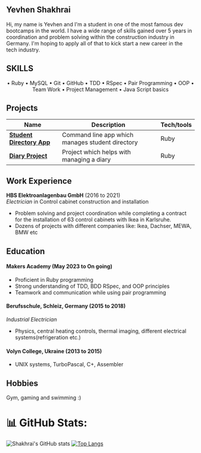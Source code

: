 ## Yevhen Shakhrai

Hi, my name is Yevhen and I'm a student in one of the most famous dev bootcamps in the world. I have a wide range of skills gained over 5 years in coordination and problem solving within the construction industry in Germany. I'm hoping to apply all of that to kick start a new career in the tech industry.

## **SKILLS**
<div align="center">
    • Ruby    • MySQL		• Git        • GitHub		• TDD		• RSpec
    • Pair Programming 			• OOP    • Team Work • Project Management • Java Script basics
</div>

## Projects

| Name                         | Description       | Tech/tools        |
| ---------------------------- | ----------------- | ----------------- |
| [**Student Directory App**](https://github.com/Shakhrai8/student-directory)| Command line app which manages student directory | Ruby |
| [**Diary Project**](https://github.com/Shakhrai8/Diary)| Project which helps with managing a diary | Ruby |

## Work Experience

**HBS Elektroanlagenbau GmbH** (2016 to 2021)  
_Electrician_ in Control cabinet construction and installation


- Problem solving and project coordination while completing a contract for the installation of 63 control cabinets with Ikea in Karlsruhe.
- Dozens of projects with different companies like: Ikea, Dachser, MEWA, BMW etc 


## Education

#### Makers Academy (May 2023 to On going)
- Proficient in Ruby programming 
- Strong understanding of TDD, BDD RSpec, and OOP principles
- Teamwork and communication while using pair programming

#### Berufsschule, Schleiz, Germany (2015 to 2018)
_Industrial Electrician_

- Physics, central heating controls, thermal imaging, different electrical systems(refrigeration etc.)

#### Volyn College, Ukraine (2013 to 2015)

- UNIX systems, TurboPascal, C+, Assembler

## Hobbies

Gym, gaming and swimming :)

# 📊 GitHub Stats:
![Shakhrai's GitHub stats](https://github-readme-stats.vercel.app/api?username=Shakhrai8&show_icons=true&theme=transparent)
[![Top Langs](https://github-readme-stats.vercel.app/api/top-langs/?username=Shakhrai8&layout=compact&theme=transparent)](https://github.com/anuraghazra/github-readme-stats)

